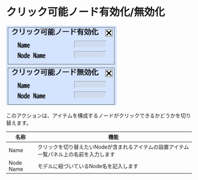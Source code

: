 # クリック可能ノード有効化/無効化

![EnableDisableClickableNode](img/EnableDisableClickableNode.jpg)

このアクションは、アイテムを構成するノードがクリックできるかどうかを切り替えます。

| 名称 | 機能 |
| ---- | ---- |
| Name | クリックを切り替えたいNodeが含まれるアイテムの設置アイテム一覧パネル上の名前を入力します |
| Node Name | モデルに紐づいているNode名を記入します |
